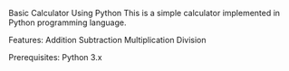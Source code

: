 Basic Calculator Using Python
This is a simple calculator implemented in Python programming language.

Features:
Addition
Subtraction
Multiplication
Division

Prerequisites:
Python 3.x
